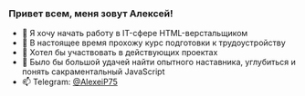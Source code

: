 ### Привет всем, меня зовут Алексей!

- 🔭 Я хочу начать работу в IT-сфере HTML-верстальщиком
- 🌱 В настоящее время прохожу курс подготовки к трудоустройству
- 👯 Хотел бы участвовать в действующих проектах
- 🤔 Было бы большой удачей найти опытного наставника, углубиться и понять сакраментальный JavaScript
- 📫 Telegram: [@AlexeiP75](https://t.me/AlexeiP75)

